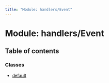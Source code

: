 ```yaml
---
title: "Module: handlers/Event"
---
```


# Module: handlers/Event

## Table of contents

### Classes

- [default](../classes/handlers_event.default.md)
